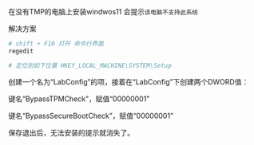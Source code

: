 在没有TMP的电脑上安装windwos11 会提示`该电脑不支持此系统`

解决方案

```powershell
# shift + F10 打开 命令行界面
regedit

# 定位到如下位置 HKEY_LOCAL_MACHINE\SYSTEM\Setup
```

创建一个名为“LabConfig”的项，接着在“LabConfig”下创建两个DWORD值：

键名“BypassTPMCheck”，赋值“00000001”

键名“BypassSecureBootCheck”，赋值“00000001”

保存退出后，无法安装的提示就消失了。
